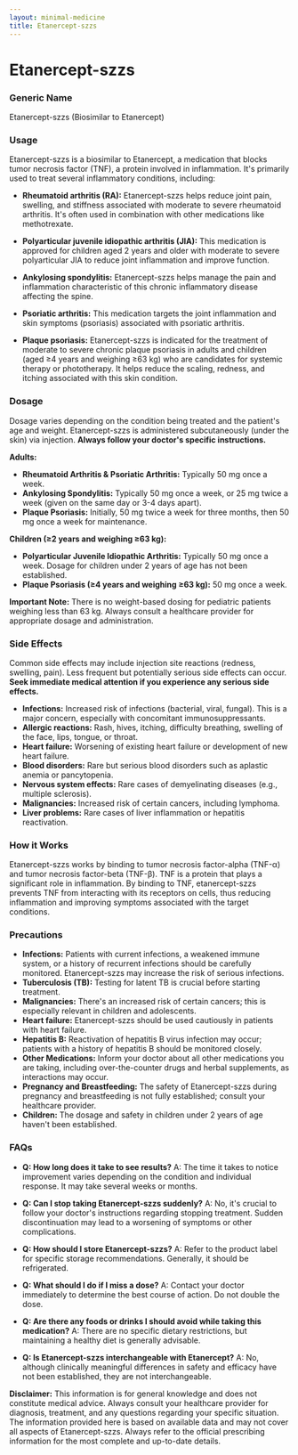 ```yaml
---
layout: minimal-medicine
title: Etanercept-szzs
---
```


# Etanercept-szzs
### Generic Name
Etanercept-szzs (Biosimilar to Etanercept)

### Usage

Etanercept-szzs is a biosimilar to Etanercept, a medication that blocks tumor necrosis factor (TNF), a protein involved in inflammation.  It's primarily used to treat several inflammatory conditions, including:

* **Rheumatoid arthritis (RA):**  Etanercept-szzs helps reduce joint pain, swelling, and stiffness associated with moderate to severe rheumatoid arthritis.  It's often used in combination with other medications like methotrexate.

* **Polyarticular juvenile idiopathic arthritis (JIA):** This medication is approved for children aged 2 years and older with moderate to severe polyarticular JIA to reduce joint inflammation and improve function.

* **Ankylosing spondylitis:** Etanercept-szzs helps manage the pain and inflammation characteristic of this chronic inflammatory disease affecting the spine.

* **Psoriatic arthritis:** This medication targets the joint inflammation and skin symptoms (psoriasis) associated with psoriatic arthritis.

* **Plaque psoriasis:** Etanercept-szzs is indicated for the treatment of moderate to severe chronic plaque psoriasis in adults and children (aged ≥4 years and weighing ≥63 kg) who are candidates for systemic therapy or phototherapy.  It helps reduce the scaling, redness, and itching associated with this skin condition.


### Dosage

Dosage varies depending on the condition being treated and the patient's age and weight.  Etanercept-szzs is administered subcutaneously (under the skin) via injection.  **Always follow your doctor's specific instructions.**

**Adults:**

* **Rheumatoid Arthritis & Psoriatic Arthritis:** Typically 50 mg once a week.
* **Ankylosing Spondylitis:**  Typically 50 mg once a week, or 25 mg twice a week (given on the same day or 3-4 days apart).
* **Plaque Psoriasis:** Initially, 50 mg twice a week for three months, then 50 mg once a week for maintenance.


**Children (≥2 years and weighing ≥63 kg):**

* **Polyarticular Juvenile Idiopathic Arthritis:**  Typically 50 mg once a week.  Dosage for children under 2 years of age has not been established.
* **Plaque Psoriasis (≥4 years and weighing ≥63 kg):** 50 mg once a week.


**Important Note:** There is no weight-based dosing for pediatric patients weighing less than 63 kg.  Always consult a healthcare provider for appropriate dosage and administration.


### Side Effects

Common side effects may include injection site reactions (redness, swelling, pain). Less frequent but potentially serious side effects can occur.  **Seek immediate medical attention if you experience any serious side effects.**

* **Infections:** Increased risk of infections (bacterial, viral, fungal).  This is a major concern, especially with concomitant immunosuppressants.
* **Allergic reactions:**  Rash, hives, itching, difficulty breathing, swelling of the face, lips, tongue, or throat.
* **Heart failure:** Worsening of existing heart failure or development of new heart failure.
* **Blood disorders:**  Rare but serious blood disorders such as aplastic anemia or pancytopenia.
* **Nervous system effects:**  Rare cases of demyelinating diseases (e.g., multiple sclerosis).
* **Malignancies:** Increased risk of certain cancers, including lymphoma.
* **Liver problems:**  Rare cases of liver inflammation or hepatitis reactivation.


### How it Works

Etanercept-szzs works by binding to tumor necrosis factor-alpha (TNF-α) and tumor necrosis factor-beta (TNF-β).  TNF is a protein that plays a significant role in inflammation. By binding to TNF, etanercept-szzs prevents TNF from interacting with its receptors on cells, thus reducing inflammation and improving symptoms associated with the target conditions.


### Precautions

* **Infections:** Patients with current infections, a weakened immune system, or a history of recurrent infections should be carefully monitored.  Etanercept-szzs may increase the risk of serious infections.
* **Tuberculosis (TB):**  Testing for latent TB is crucial before starting treatment.
* **Malignancies:** There's an increased risk of certain cancers; this is especially relevant in children and adolescents.
* **Heart failure:**  Etanercept-szzs should be used cautiously in patients with heart failure.
* **Hepatitis B:**  Reactivation of hepatitis B virus infection may occur; patients with a history of hepatitis B should be monitored closely.
* **Other Medications:**  Inform your doctor about all other medications you are taking, including over-the-counter drugs and herbal supplements, as interactions may occur.
* **Pregnancy and Breastfeeding:** The safety of Etanercept-szzs during pregnancy and breastfeeding is not fully established; consult your healthcare provider.
* **Children:**  The dosage and safety in children under 2 years of age haven't been established.


### FAQs

* **Q: How long does it take to see results?** A: The time it takes to notice improvement varies depending on the condition and individual response.  It may take several weeks or months.

* **Q: Can I stop taking Etanercept-szzs suddenly?** A: No, it's crucial to follow your doctor's instructions regarding stopping treatment.  Sudden discontinuation may lead to a worsening of symptoms or other complications.

* **Q: How should I store Etanercept-szzs?** A:  Refer to the product label for specific storage recommendations.  Generally, it should be refrigerated.

* **Q: What should I do if I miss a dose?** A: Contact your doctor immediately to determine the best course of action.  Do not double the dose.

* **Q: Are there any foods or drinks I should avoid while taking this medication?** A: There are no specific dietary restrictions, but maintaining a healthy diet is generally advisable.

* **Q: Is Etanercept-szzs interchangeable with Etanercept?** A: No, although clinically meaningful differences in safety and efficacy have not been established, they are not interchangeable.


**Disclaimer:** This information is for general knowledge and does not constitute medical advice.  Always consult your healthcare provider for diagnosis, treatment, and any questions regarding your specific situation.  The information provided here is based on available data and may not cover all aspects of Etanercept-szzs.  Always refer to the official prescribing information for the most complete and up-to-date details.

